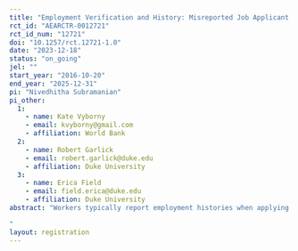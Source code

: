```yaml
---
title: "Employment Verification and History: Misreported Job Applicant Qualifications and Implications for Firm Behavior"
rct_id: "AEARCTR-0012721"
rct_id_num: "12721"
doi: "10.1257/rct.12721-1.0"
date: "2023-12-18"
status: "on_going"
jel: ""
start_year: "2016-10-20"
end_year: "2025-12-31"
pi: "Nivedhitha Subramanian"
pi_other:
  1:
    - name: Kate Vyborny
    - email: kvyborny@gmail.com
    - affiliation: World Bank
  2:
    - name: Robert Garlick
    - email: robert.garlick@duke.edu
    - affiliation: Duke University
  3:
    - name: Erica Field
    - email: field.erica@duke.edu
    - affiliation: Duke University
abstract: "Workers typically report employment histories when applying to jobs. Existing research shows that information about employment histories influences firms' hiring decisions. However, if verifying employment histories is costly to firms, then firms may not verify all job applicants' employment histories, giving applicants an incentive to misreport. This can reduce the expected value of hires for firms, leading to fewer job postings and lower wage offers. This information problem may be alleviated by a centralized employment verification service that lowers the total cost of verification by avoiding effort duplication by firms. We explore these ideas by creating a centralized employment verification service in Lahore, Pakistan. In trial AEARCTR-0006239, we randomize the probability that jobseekers’ self-reported employment history will be audited. We measure the extent of misreporting and the effect of audit threats on reporting behavior. In this trial, we randomize whether firms are given audited reports along with CVs for job applicants.  We measure application rates, interview rates, including by gender (conditional on having enough observations across men and women).
"
layout: registration
---
```


